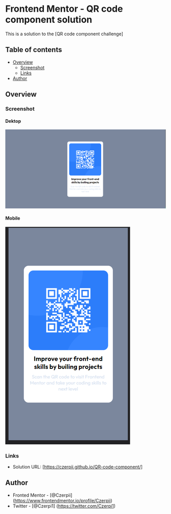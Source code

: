 # Frontend Mentor - QR code component solution

This is a solution to the [QR code component challenge]
## Table of contents

- [Overview](#overview)
  - [Screenshot](#screenshot)
  - [Links](#links)
- [Author](#author)



## Overview

### Screenshot

#### Dektop
![](screenshots/full.jpg)
#### Mobile
![](screenshots/mobile.jpg)

### Links
- Solution URL: [https://czerpii.github.io/QR-code-component/]


## Author
- Fronted Mentor - [@Czerpii] (https://www.frontendmentor.io/profile/Czerpii)
- Twitter - [@Czerpi1] (https://twitter.com/Czerpi1)